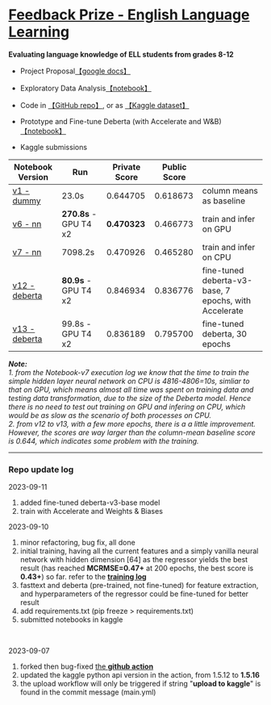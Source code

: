# [**Feedback Prize - English Language Learning**](https://www.kaggle.com/competitions/feedback-prize-english-language-learning)

**Evaluating language knowledge of ELL students from grades 8-12**  


* Project Proposal[【google docs】](https://docs.google.com/document/d/1euOWdw7vIrkO1fVCuqv4sPNscPVbE-fgF5VcMy9DsAs)
* Exploratory Data Analysis[【notebook】](https://github.com/Nov05/Google-Colaboratory/blob/master/20221012_Kaggle_FB3_ELL_EDA.ipynb)  
* Code in [【GitHub repo】](https://github.com/nov05/kaggle--feedback-prize-ell), or as [【Kaggle dataset】](https://www.kaggle.com/datasets/wenjingliu/kaggle--feedback-prize-ell)  
* Prototype and Fine-tune Deberta (with Accelerate and W&B)[【notebook】](https://github.com/Nov05/Google-Colaboratory/blob/master/20230911_deberta_v3_base_accelerate_finetuning.ipynb)


* Kaggle submissions  

| Notebook Version | **Run** | **Private Score** | **Public Score** | | 
|-|-|-|-|-|  
| [v1 - dummy](https://www.kaggle.com/code/wenjingliu/20221012-col-means-as-baseline?scriptVersionId=107904814) | 23.0s | 0.644705 | 0.618673 | column means as baseline | 
| [v6 - nn](https://www.kaggle.com/code/wenjingliu/20230910-github-repo-uploaded-by-github-action?scriptVersionId=142544542) | **270.8s** - GPU T4 x2 | **0.470323** | 0.466773 | train and infer on GPU |
| [v7 - nn](https://www.kaggle.com/code/wenjingliu/20230910-github-repo-uploaded-by-github-action/?scriptVersionId=142545233) | 7098.2s | 0.470926 | 0.465280 | train and infer on CPU |
| [v12 - deberta](https://www.kaggle.com/code/wenjingliu/20230910-github-repo-uploaded-by-github-action?scriptVersionId=142990426) | **80.9s** - GPU T4 x2 | 0.846934 | 0.836776 | fine-tuned deberta-v3-base, 7 epochs, with Accelerate |
| [v13 - deberta](https://www.kaggle.com/code/wenjingliu/20230910-github-repo-uploaded-by-github-action?scriptVersionId=143052069) | 99.8s - GPU T4 x2 | 0.836189 | 0.795700 | fine-tuned deberta, 30 epochs |

***Note:***  
*1. from the Notebook-v7 execution log we know that the time to train the simple hidden layer neural network on CPU is 4816-4806=10s, simliar to that on GPU, which means almost all time was spent on training data and testing data transformation, due to the size of the Deberta model. Hence there is no need to test out training on GPU and infering on CPU, which would be as slow as the scenario of both processes on CPU.*     
*2. from v12 to v13, with a few more epochs, there is a a little improvement. However, the scores are way larger than the column-mean baseline score is 0.644, which indicates some problem with the training.*  

---

### Repo update log 

2023-09-11
1. added fine-tuned deberta-v3-base model  
2. train with Accelerate and Weights & Biases  

2023-09-10  
1. minor refactoring, bug fix, all done  
2. initial training, having all the current features and a simply vanilla neural network with hidden dimension [64] as the regressor yields the best result (has reached **MCRMSE=0.47+** at 200 epochs, the best score is **0.43+**) so far. refer to the [**training log**](https://gist.github.com/Nov05/146d7d53a3498e6fdeecc8a98c7da02b)   
3. fasttext and deberta (pre-trained, not fine-tuned) for feature extraction, and hyperparameters of the regressor could be fine-tuned for better result  
4. add requirements.txt (pip freeze > requirements.txt)     
5. submitted notebooks in kaggle  

<br>  

2023-09-07   
1. forked then bug-fixed [the **github action**](https://github.com/Nov05/action-push-kaggle-dataset)   
2. updated the kaggle python api version in the action, from 1.5.12 to **1.5.16**  
3. the upload workflow will only be triggered if string "**upload to kaggle**" is found in the commit message (main.yml)  
